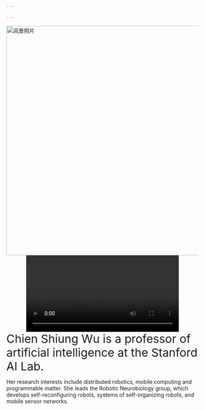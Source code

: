 ```yaml
---

---
```

<img src="/uploads/风景.jpg" alt="风景照片" width="600" >
<div style="text-align: center;">
  <video src="/uploads/wunianji.mp4" controls width="400"></video>
</div>
<span style="font-size: 30px;">Chien Shiung Wu is a professor of artificial intelligence at the Stanford AI Lab.</span> <p>Her research interests include
distributed robotics, mobile computing and programmable matter. She leads the Robotic Neurobiology group, which develops
self-reconfiguring robots, systems of self-organizing robots, and mobile sensor networks.</p>
